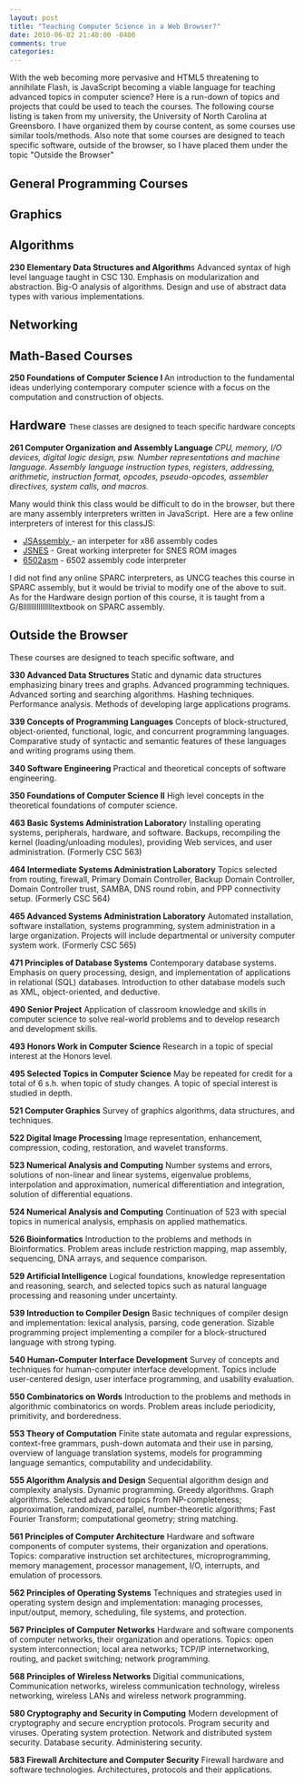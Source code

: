 ```yaml
---
layout: post
title: "Teaching Computer Science in a Web Browser?"
date: 2010-06-02 21:48:00 -0400
comments: true
categories:
---
```


With the web becoming more pervasive and HTML5 threatening to annihilate Flash, is JavaScript becoming a viable language for teaching advanced topics in computer science? Here is a run-down of topics and projects that could be used to teach the courses. The following course listing is taken from my university, the University of North Carolina at Greensboro. I have organized them by course content, as some courses use similar tools/methods. Also note that some courses are designed to teach specific software, outside of the browser, so I have placed them under the topic "Outside the Browser"
<h2>General Programming Courses</h2>
<h2><strong>Graphics</strong></h2>
<h2>Algorithms</h2>
<strong>230 Elementary Data Structures and Algorithm</strong>s
Advanced syntax of high level language taught in CSC 130. Emphasis on modularization and abstraction. Big-O analysis of algorithms. Design and use of abstract data types with various implementations.
<h2>Networking</h2>
<h2>Math-Based Courses</h2>
<strong>250 Foundations of Computer Science I
</strong>An introduction to the fundamental ideas underlying contemporary computer science with a focus on the computation and construction of objects.
<h2>Hardware
<span style="font-weight: normal; font-size: 13px;">These classes are designed to teach specific hardware concepts</span></h2>
<strong>261 Computer Organization and Assembly Language
</strong><em>CPU, memory, I/O devices, digital logic design, psw. Number representations and machine language. Assembly language instruction types, registers, addressing, arithmetic, instruction format, opcodes, pseudo-opcodes, assembler directives, system calls, and macros.</em>

<em><span style="font-style: normal;">Many would think this class would be difficult to do in the browser, but there are many assembly interpreters written in JavaScript.  Here are a few online interpreters of interest for this classJS:</span></em>
<ul>
	<li><a href="http://http://timhatch.com/projects/jsassembly/">JSAssembly </a>- an interpeter for x86 assembly codes</li>
	<li><a href="http://benfirshman.com/projects/jsnes/">JSNES</a> - Great working interpreter for SNES ROM images</li>
	<li><a href="http://6502asm.com/">6502asm</a> - 6502 assembly code interpreter</li>
</ul>
I did not find any online SPARC interpreters, as UNCG teaches this course in SPARC assembly, but it would be trivial to modify one of the above to suit. As for the Hardware design portion of this course, it is taught from a G/8llllllllllllllltextbook on SPARC assembly.
<h2>Outside the Browser</h2>
These courses are designed to teach specific software, and

<strong>330 Advanced Data Structures
</strong> Static and dynamic data structures emphasizing binary trees and graphs. Advanced programming techniques. Advanced sorting and searching algorithms. Hashing techniques. Performance analysis. Methods of developing large applications programs.

<strong>339 Concepts of Programming Languages</strong>
Concepts of block-structured, object-oriented, functional, logic, and concurrent programming languages. Comparative study of syntactic and semantic features of these languages and writing programs using them.

<strong>340 Software Engineering</strong>
Practical and theoretical concepts of software engineering.

<strong>350 Foundations of Computer Science II</strong>
High level concepts in the theoretical foundations of computer science.

<strong>463 Basic Systems Administration Laborator</strong>y
Installing operating systems, peripherals, hardware, and software. Backups, recompiling the kernel (loading/unloading modules), providing Web services, and user administration. (Formerly CSC 563)

<strong>464 Intermediate Systems Administration Laboratory</strong>
Topics selected from routing, firewall, Primary Domain Controller, Backup Domain Controller, Domain Controller trust, SAMBA, DNS round robin, and PPP connectivity setup. (Formerly CSC 564)

<strong>465 Advanced Systems Administration Laboratory</strong>
Automated installation, software installation, systems programming, system administration in a large organization. Projects will include departmental or university computer system work. (Formerly CSC 565)

<strong>471 Principles of Database Systems</strong>
Contemporary database systems. Emphasis on query processing, design, and implementation of applications in relational (SQL) databases. Introduction to other database models such as XML, object-oriented, and deductive.

<strong>490 Senior Project</strong>
Application of classroom knowledge and skills in computer science to solve real-world problems and to develop research and development skills.

<strong>493 Honors Work in Computer Science</strong>
Research in a topic of special interest at the Honors level.

<strong>495 Selected Topics in Computer Science</strong>
May be repeated for credit for a total of 6 s.h. when topic of study changes.
A topic of special interest is studied in depth.

<strong>521 Computer Graphics</strong>
Survey of graphics algorithms, data structures, and techniques.

<strong>522 Digital Image Processing</strong>
Image representation, enhancement, compression, coding, restoration, and wavelet transforms.

<strong>523 Numerical Analysis and Computing</strong>
Number systems and errors, solutions of non-linear and linear systems, eigenvalue problems, interpolation and approximation, numerical differentiation and integration, solution of differential equations.

<strong>524 Numerical Analysis and Computing</strong>
Continuation of 523 with special topics in numerical analysis, emphasis on applied mathematics.

<strong>526 Bioinformatics</strong>
Introduction to the problems and methods in Bioinformatics. Problem areas include restriction mapping, map assembly, sequencing, DNA arrays, and sequence comparison.

<strong>529 Artificial Intelligence</strong>
Logical foundations, knowledge representation and reasoning, search, and selected topics such as natural language processing and reasoning under uncertainty.

<strong>539 Introduction to Compiler Design</strong>
Basic techniques of compiler design and implementation: lexical analysis, parsing, code generation. Sizable programming project implementing a compiler for a block-structured language with strong typing.

<strong>540 Human-Computer Interface Development</strong>
Survey of concepts and techniques for human-computer interface development. Topics include user-centered design, user interface programming, and usability evaluation.

<strong>550 Combinatorics on Words</strong>
Introduction to the problems and methods in algorithmic combinatorics on words. Problem areas include periodicity, primitivity, and borderedness.

<strong>553 Theory of Computation</strong>
Finite state automata and regular expressions, context-free grammars, push-down automata and their use in parsing, overview of language translation systems, models for programming language semantics, computability and undecidability.

<strong>555 Algorithm Analysis and Design</strong>
Sequential algorithm design and complexity analysis. Dynamic programming. Greedy algorithms. Graph algorithms. Selected advanced topics from NP-completeness; approximation, randomized, parallel, number-theoretic algorithms; Fast Fourier Transform; computational geometry; string matching.

<strong>561 Principles of Computer Architecture</strong>
Hardware and software components of computer systems, their organization and operations. Topics: comparative instruction set architectures, microprogramming, memory management, processor management, I/O, interrupts, and emulation of processors.

<strong>562 Principles of Operating Systems</strong>
Techniques and strategies used in operating system design and implementation: managing processes, input/output, memory, scheduling, file systems, and protection.

<strong>567 Principles of Computer Networks</strong>
Hardware and software components of computer networks, their organization and operations. Topics: open system interconnection; local area networks; TCP/IP internetworking, routing, and packet switching; network programming.

<strong>568 Principles of Wireless Networks</strong>
Digitial communications, Communication networks, wireless communication technology, wireless networking, wireless LANs and wireless network programming.

<strong>580 Cryptography and Security in Computing</strong>
Modern development of cryptography and secure encryption protocols. Program security and viruses. Operating system protection. Network and distributed system security. Database security. Administering security.

<strong>583 Firewall Architecture and Computer Security</strong>
Firewall hardware and software technologies. Architectures, protocols and their applications.

